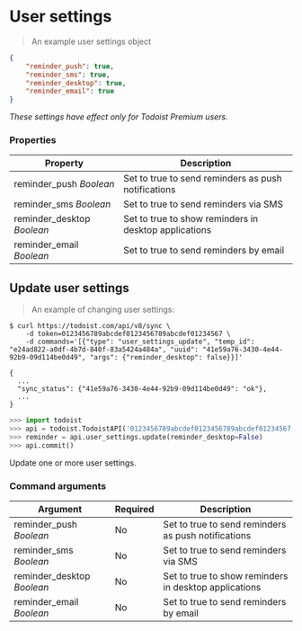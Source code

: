 # User settings

> An example user settings object

```json
{
    "reminder_push": true,
    "reminder_sms": true,
    "reminder_desktop": true,
    "reminder_email": true
}
```

*These settings have effect only for Todoist Premium users.*

### Properties

Property | Description
-------- | -----------
reminder_push *Boolean* | Set to true to send reminders as push notifications
reminder_sms *Boolean* | Set to true to send reminders via SMS
reminder_desktop *Boolean* | Set to true to show reminders in desktop applications
reminder_email *Boolean* | Set to true to send reminders by email


## Update user settings

> An example of changing user settings:

```shell
$ curl https://todoist.com/api/v8/sync \
    -d token=0123456789abcdef0123456789abcdef01234567 \
    -d commands='[{"type": "user_settings_update", "temp_id": "e24ad822-a0df-4b7d-840f-83a5424a484a", "uuid": "41e59a76-3430-4e44-92b9-09d114be0d49", "args": {"reminder_desktop": false}}]'

{
  ...
  "sync_status": {"41e59a76-3430-4e44-92b9-09d114be0d49": "ok"},
  ...
}
```

```python
>>> import todoist
>>> api = todoist.TodoistAPI('0123456789abcdef0123456789abcdef01234567')
>>> reminder = api.user_settings.update(reminder_desktop=False)
>>> api.commit()
```

Update one or more user settings.

### Command arguments

Argument | Required | Description
--------- | -------- | -----------
reminder_push *Boolean* | No | Set to true to send reminders as push notifications
reminder_sms *Boolean* | No | Set to true to send reminders via SMS
reminder_desktop *Boolean* | No | Set to true to show reminders in desktop applications
reminder_email *Boolean* | No | Set to true to send reminders by email
